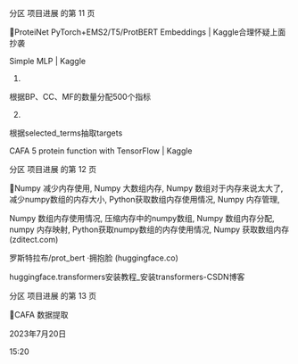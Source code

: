 分区 项目进展 的第 11 页

ProteiNet   PyTorch+EMS2/T5/ProtBERT Embeddings | Kaggle合理怀疑上面抄袭

Simple MLP | Kaggle

1.

根据BP、CC、MF的数量分配500个指标

2.

根据selected_terms抽取targets

CAFA 5 protein function with TensorFlow | Kaggle

分区 项目进展 的第 12 页

Numpy 减少内存使用, Numpy 大数组内存, Numpy 数组对于内存来说太大了, 减少numpy数组的内存大小, Python获取数组内存使用情况, Numpy 内存管理,

Numpy 数组内存使用情况, 压缩内存中的numpy数组, Numpy 数组内存分配, numpy 内存映射, Python获取numpy数组的内存使用情况, Numpy 获取数组内存
(zditect.com)

罗斯特拉布/prot_bert ·拥抱脸 (huggingface.co)

huggingface.transformers安装教程_安装transformers-CSDN博客

分区 项目进展 的第 13 页

CAFA 数据提取

2023年7月20日

15:20